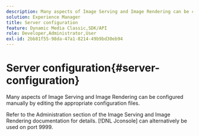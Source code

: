 ```yaml
---
description: Many aspects of Image Serving and Image Rendering can be configured manually by editing the appropriate configuration files.
solution: Experience Manager
title: Server configuration
feature: Dynamic Media Classic,SDK/API
role: Developer,Administrator,User
exl-id: 2bb81f55-98da-47a1-8214-49b9bd30eb94
---
```

# Server configuration{#server-configuration}

Many aspects of Image Serving and Image Rendering can be configured manually by editing the appropriate configuration files.

Refer to the Administration section of the Image Serving and Image Rendering documentation for details. [!DNL Jconsole] can alternatively be used on port 9999.
